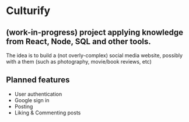 # Culturify
## (work-in-progress) project applying knowledge from React, Node, SQL and other tools.

The idea is to build a (not overly-complex) social media website, possibly with a them (such as photography, movie/book reviews, etc)

## Planned features
* User authentication
* Google sign in
* Posting
* Liking & Commenting posts
